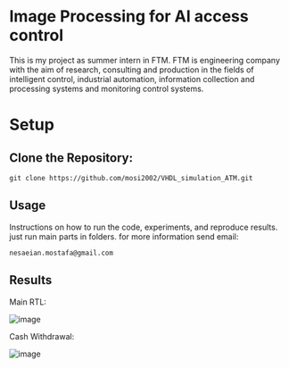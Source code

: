 # Image Processing for AI access control
This is my project as summer intern in FTM. FTM is engineering company with the aim of research, consulting and production in the fields of intelligent control, industrial automation, information collection and processing systems and monitoring control systems.
# Setup

## Clone the Repository:

```
git clone https://github.com/mosi2002/VHDL_simulation_ATM.git
```

## Usage 
Instructions on how to run the code, experiments, and reproduce results.
just run main parts in folders. for more information send email:

```
nesaeian.mostafa@gmail.com
```
## Results

Main RTL:


![image](https://github.com/user-attachments/assets/b193eb14-fc13-42b6-9f46-791a4ba8890c)

Cash Withdrawal:

![image](https://github.com/user-attachments/assets/79428ed6-6e2d-4dd4-abbe-369332abf51f)
